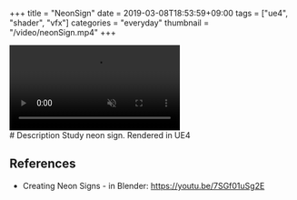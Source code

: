 +++
title = "NeonSign"
date = 2019-03-08T18:53:59+09:00
tags = ["ue4", "shader", "vfx"]
categories = "everyday"
thumbnail = "/video/neonSign.mp4"
+++

<div class="image">
<video playsinline autoplay muted loop id="vid" src="/video/neonSign.mp4" type="video/mp4" style="max-width: 640px;">
</div>

<div class="description">
# Description
Study neon sign. Rendered in UE4

## References
- Creating Neon Signs - in Blender: https://youtu.be/7SGf01uSg2E